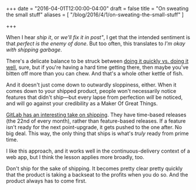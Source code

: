+++
date = "2016-04-01T12:00:00-04:00"
draft = false
title = "On sweating the small stuff"
aliases = [ "/blog/2016/4/1/on-sweating-the-small-stuff" ]

+++

When I hear *ship it*, or *we'll fix it in post"*, I get that the intended sentiment is  that *perfect is the enemy of done*. But too often, this translates to *I'm okay with shipping garbage*.

There's a delicate balance to be struck between [doing it quickly vs. doing it well](/blog/2014/6/19/festina-lente), sure, but if you're having a hard time getting there, then maybe you've bitten off more than you can chew. And that's a whole other kettle of fish.

And it doesn't just come down to outwardly sloppiness, either. When it comes down to your shipped product, people won't necessarily notice features that didn't ship&mdash;but every lapse from perfection *will* be noticed, and will go against your credibility as a Maker Of Great Things.

[GitLab has an interesting take on shipping](https://about.gitlab.com/2015/12/07/why-we-shift-objectives-and-not-release-dates-at-gitlab/). They have time-based releases (the 22nd of every month), rather than feature-based releases. If a feature isn't ready for the next point-upgrade, it gets pushed to the one after. No big deal. This way, the only thing that ships is what's *truly* ready from prime time.

I like this approach, and it works well in the continuous-delivery context of a web app, but I think the lesson applies more broadly, too.

Don't ship for the sake of shipping. It becomes pretty clear pretty quickly that the product is taking a backseat to the profits when you do so. And the product always has to come first.
